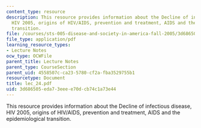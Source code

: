 ```yaml
---
content_type: resource
description: This resource provides information about the Decline of infectious disease,
  HIV 2005, origins of HIV/AIDS, prevention and treatment, AIDS and the epidemiological
  transition.
file: /courses/sts-005-disease-and-society-in-america-fall-2005/3d686505eda73eeee70dcb74c1a73e44_lec_24.pdf
file_type: application/pdf
learning_resource_types:
- Lecture Notes
ocw_type: OCWFile
parent_title: Lecture Notes
parent_type: CourseSection
parent_uid: 4558507c-ca23-5780-cf2a-fba3529755b1
resourcetype: Document
title: lec_24.pdf
uid: 3d686505-eda7-3eee-e70d-cb74c1a73e44
---
```

This resource provides information about the Decline of infectious disease, HIV 2005, origins of HIV/AIDS, prevention and treatment, AIDS and the epidemiological transition.

